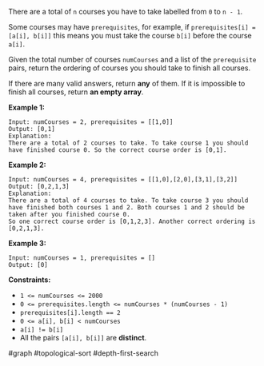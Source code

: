 There are a total of `n` courses you have to take labelled from `0` to `n - 1`.

Some courses may have `prerequisites`, for example, if `prerequisites[i] = [a[i], b[i]]` this means you must take the course `b[i]` before the course `a[i]`.

Given the total number of courses `numCourses` and a list of the `prerequisite` pairs, return the ordering of courses you should take to finish all courses.

If there are many valid answers, return **any** of them. If it is impossible to finish all courses, return **an empty array**.

 

**Example 1:**

```
Input: numCourses = 2, prerequisites = [[1,0]]
Output: [0,1]
Explanation: 
There are a total of 2 courses to take. To take course 1 you should have finished course 0. So the correct course order is [0,1].
```



**Example 2:**

```
Input: numCourses = 4, prerequisites = [[1,0],[2,0],[3,1],[3,2]]
Output: [0,2,1,3]
Explanation: 
There are a total of 4 courses to take. To take course 3 you should have finished both courses 1 and 2. Both courses 1 and 2 should be taken after you finished course 0.
So one correct course order is [0,1,2,3]. Another correct ordering is [0,2,1,3].
```



**Example 3:**

```
Input: numCourses = 1, prerequisites = []
Output: [0]
```

 

**Constraints:**

- `1 <= numCourses <= 2000`
- `0 <= prerequisites.length <= numCourses * (numCourses - 1)`
- `prerequisites[i].length == 2`
- `0 <= a[i], b[i] < numCourses`
- `a[i] != b[i]`
- All the pairs `[a[i], b[i]]` are **distinct**.



#graph #topological-sort #depth-first-search